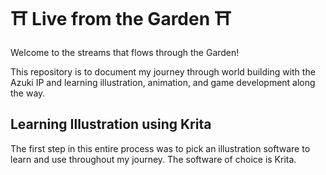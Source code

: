 # ⛩️ Live from the Garden ⛩️
Welcome to the streams that flows through the Garden!

This repository is to document my journey through world building with the Azuki IP and learning illustration, animation, and game development along the way. 

## Learning Illustration using Krita
The first step in this entire process was to pick an illustration software to learn and use throughout my journey. The software of choice is Krita.
